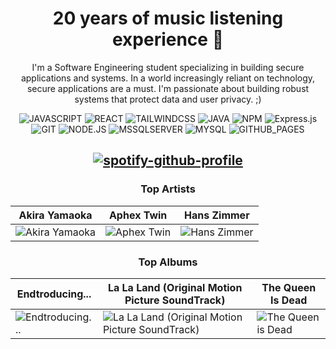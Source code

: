 <div align="center">
<h1> 20 years of music listening experience 🦻 </h1>

I'm a Software Engineering student specializing in building secure applications and systems.  In a world increasingly reliant on technology, secure applications are a must.  I'm passionate about building robust systems that protect data and user privacy. ;)

![JAVASCRIPT](https://img.shields.io/badge/JavaScript-F7DF1E?style=for-the-badge&logo=javascript&logoColor=black)
![REACT](https://img.shields.io/badge/React-20232A?style=for-the-badge&logo=react&logoColor=61DAFB)
![TAILWINDCSS](https://img.shields.io/badge/Tailwind_CSS-38B2AC?style=for-the-badge&logo=tailwind-css&logoColor=white)
![JAVA](https://img.shields.io/badge/Java-ED8B00?style=for-the-badge&logo=openjdk&logoColor=white)
![NPM](https://img.shields.io/badge/NPM-%23CB3837.svg?style=for-the-badge&logo=npm&logoColor=white) ![Express.js](https://img.shields.io/badge/express.js-%23404d59.svg?style=for-the-badge&logo=express&logoColor=%2361DAFB)
![GIT](https://img.shields.io/badge/GIT-E44C30?style=for-the-badge&logo=git&logoColor=white)
![NODE.JS](https://img.shields.io/badge/Node.js-43853D?style=for-the-badge&logo=node.js&logoColor=white)
![MSSQLSERVER](https://img.shields.io/badge/Microsoft_SQL_Server-CC2927?style=for-the-badge&logo=microsoft-sql-server&logoColor=white)
![MYSQL](https://img.shields.io/badge/MySQL-00000F?style=for-the-badge&logo=mysql&logoColor=white)
![GITHUB_PAGES](https://img.shields.io/badge/github%20pages-121013?style=for-the-badge&logo=github&logoColor=white)

## [![spotify-github-profile](https://spotify-github-profile.kittinanx.com/api/view?uid=v3c95tfczazkz9wqsttgv6vm7&cover_image=true&theme=default&show_offline=false&background_color=121212&interchange=false)](https://github.com/kittinan/spotify-github-profile)

### Top Artists

| Akira Yamaoka | Aphex Twin | Hans Zimmer |
| --- | --- | --- |
| ![Akira Yamaoka](https://i.scdn.co/image/ab67616d0000b27330f7a8628bd1b67c0ee5c817) | ![Aphex Twin](https://i.scdn.co/image/ab6761610000e5ebaa3c91d792eb520a5d58daa5) | ![Hans Zimmer](https://i.scdn.co/image/ab6761610000e5eb371632043a8c12bb7eeeaf9d) |

### Top Albums

| Endtroducing... | La La Land (Original Motion Picture SoundTrack) | The Queen Is Dead |
| --- | --- | --- |
| ![Endtroducing...](https://i.scdn.co/image/ab67616d0000b2738ce8e9530b875fb9d01a11d8) | ![La La Land (Original Motion Picture SoundTrack)](https://i.scdn.co/image/ab67616d0000b2732a307d64201d08144f68cc49) | ![The Queen is Dead](https://i.scdn.co/image/ab67616d0000b273ada101c2e9e97feb8fae37a9)
